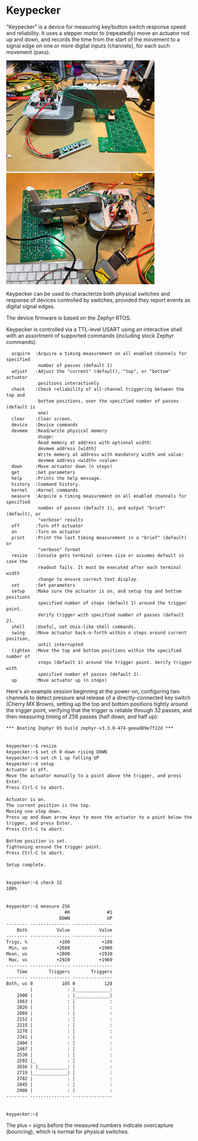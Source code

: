 Keypecker
=========

"Keypecker" is a device for measuring key/button switch response speed and
reliability. It uses a stepper motor to (repeatedly) move an actuator rod up
and down, and records the time from the start of the movement to a signal edge
on one or more digital inputs (channels), for each such movement (pass).

[![Prototype front](proto_front_small.jpeg)](proto_front.jpeg)
[![Prototype back](proto_back_small.jpeg)](proto_back.jpeg)

Keypecker can be used to characterize both physical switches and response of
devices controlled by switches, provided they report events as digital signal
edges.

The device firmware is based on the Zephyr RTOS.

Keypecker is controlled via a TTL-level USART using an interactive shell with
an assortment of supported commands (including stock Zephyr commands):

```
  acquire  :Acquire a timing measurement on all enabled channels for specified
            number of passes (default 1)
  adjust   :Adjust the "current" (default), "top", or "bottom" actuator
            positions interactively
  check    :Check reliability of all-channel triggering between the top and
            bottom positions, over the specified number of passes (default is
            one)
  clear    :Clear screen.
  device   :Device commands
  devmem   :Read/write physical memory
            Usage:
            Read memory at address with optional width:
            devmem address [width]
            Write memory at address with mandatory width and value:
            devmem address <width> <value>
  down     :Move actuator down (n steps)
  get      :Get parameters
  help     :Prints the help message.
  history  :Command history.
  kernel   :Kernel commands
  measure  :Acquire a timing measurement on all enabled channels for specified
            number of passes (default 1), and output "brief" (default), or
            "verbose" results
  off      :Turn off actuator
  on       :Turn on actuator
  print    :Print the last timing measurement in a "brief" (default) or
            "verbose" format
  resize   :Console gets terminal screen size or assumes default in case the
            readout fails. It must be executed after each terminal width
            change to ensure correct text display.
  set      :Set parameters
  setup    :Make sure the actuator is on, and setup top and bottom positions
            specified number of steps (default 1) around the trigger point.
            Verify trigger with specified number of passes (default 2).
  shell    :Useful, not Unix-like shell commands.
  swing    :Move actuator back-n-forth within n steps around current position,
            until interrupted
  tighten  :Move the top and bottom positions within the specified number of
            steps (default 1) around the trigger point. Verify trigger with
            specified number of passes (default 2).
  up       :Move actuator up (n steps)
```

Here's an example session beginning at the power-on, configuring two channels
to detect pressure and release of a directly-connected key switch (Cherry MX
Brown), setting up the top and bottom positions tightly around the trigger
point, verifying that the trigger is reliable through 32 passes, and then
measuring timing of 256 passes (half down, and half up):

```
*** Booting Zephyr OS build zephyr-v3.3.0-474-geead89e7f22d ***


keypecker:~$ resize
keypecker:~$ set ch 0 down rising DOWN
keypecker:~$ set ch 1 up falling UP
keypecker:~$ setup
Actuator is off.
Move the actuator manually to a point above the trigger, and press Enter.
Press Ctrl-C to abort.

Actuator is on.
The current position is the top.
Moving one step down.
Press up and down arrow keys to move the actuator to a point below the
trigger, and press Enter.
Press Ctrl-C to abort.

Bottom position is set.
Tightening around the trigger point.
Press Ctrl-C to abort.

Setup complete.


keypecker:~$ check 32
100%


keypecker:~$ measure 256
                      #0              #1
                    DOWN              UP
-------- --------------- ---------------
    Both           Value           Value
-------- --------------- ---------------
Trigs, %            +100            +100
 Min, us           +2680           +1900
Mean, us           +2800           +1930
 Max, us           +2920           +1960
-------- --------------- ---------------
    Time        Triggers        Triggers
-------- --------------- ---------------
Both, us 0           105 0           128
         |             : |_____________:
    1900 |             : |_____________|
    1963 |             : |             :
    2026 |             : |             :
    2089 |             : |             :
    2152 |             : |             :
    2215 |             : |             :
    2278 |             : |             :
    2341 |             : |             :
    2404 |             : |             :
    2467 |             : |             :
    2530 |             : |             :
    2593 |_            : |             :
    2656 | |___________: |             :
    2719 |_____________| |             :
    2782 |             : |             :
    2845 |             : |             :
    2908 |             : |             :
-------- --------------- ---------------


keypecker:~$
```

The plus `+` signs before the measured numbers indicate overcapture
(bouncing), which is normal for physical switches.
